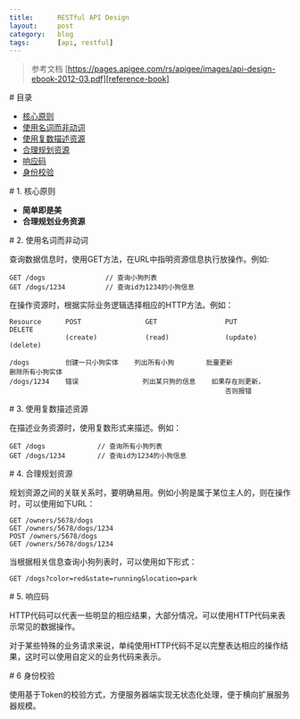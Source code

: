 ```yaml
---
title:      RESTful API Design
layout:     post
category:   blog
tags:       [api, restful]
---
```



> 参考文档  [https://pages.apigee.com/rs/apigee/images/api-design-ebook-2012-03.pdf][reference-book]

<a name="content" />
# 目录

* [核心原则][core-principal]
* [使用名词而非动词][using-noun-not-verb]
* [使用复数描述资源][using-plural-nouns]
* [合理规划资源][using-concrete-names]
* [响应码][response-codes]
* [身份校验][authentication]

<a name="core-principal" />
# 1. 核心原则

* **简单即是美**
* **合理规划业务资源**

<a name="using-noun-not-verb" />
# 2. 使用名词而非动词

查询数据信息时，使用GET方法，在URL中指明资源信息执行放操作。例如:

    GET /dogs               // 查询小狗列表
    GET /dogs/1234          // 查询id为1234的小狗信息

在操作资源时，根据实际业务逻辑选择相应的HTTP方法。例如：

    Resource      POST                GET                 PUT                   DELETE
                  (create)            (read)              (update)              (delete)

    /dogs         创建一只小狗实体    列出所有小狗        批量更新              删除所有小狗实体
    /dogs/1234    错误                列出某只狗的信息    如果存在则更新，
                                                          否则报错

<a name="using-plural-nouns" />
# 3. 使用复数描述资源

在描述业务资源时，使用复数形式来描述。例如：

    GET /dogs             // 查询所有小狗列表
    GET /dogs/1234        // 查询id为1234的小狗信息

<a name="using-concrete-names" />
# 4. 合理规划资源

规划资源之间的关联关系时，要明确易用。例如小狗是属于某位主人的，则在操作时，可以使用如下URL：

    GET /owners/5678/dogs
    GET /owners/5678/dogs/1234
    POST /owners/5678/dogs
    GET /owners/5678/dogs/1234

当根据相关信息查询小狗列表时，可以使用如下形式：

    GET /dogs?color=red&state=running&location=park

<a name="response-codes" />
# 5. 响应码

HTTP代码可以代表一些明显的相应结果，大部分情况，可以使用HTTP代码来表示常见的数据操作。

对于某些特殊的业务请求来说，单纯使用HTTP代码不足以完整表达相应的操作结果，这时可以使用自定义的业务代码来表示。

<a name="authentication" />
# 6 身份校验

使用基于Token的校验方式，方便服务器端实现无状态化处理，便于横向扩展服务器规模。











[reference-book]: https://pages.apigee.com/rs/apigee/images/api-design-ebook-2012-03.pdf
[core-principal]: #core-principal
[using-noun-not-verb]: #using-noun-not-verb
[using-plural-nouns]:  #using-plural-nouns
[using-concrete-names]: #using-concrete-names
[response-codes]: #response-codes
[authentication]: #authentication